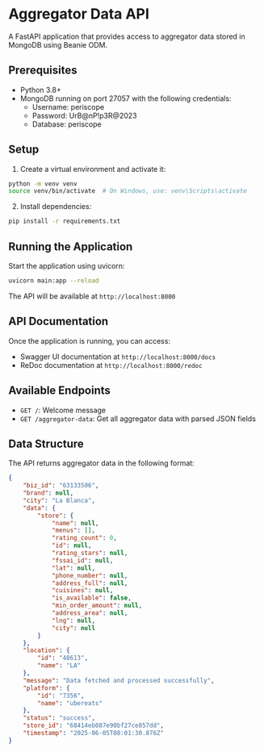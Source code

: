 # Aggregator Data API

A FastAPI application that provides access to aggregator data stored in MongoDB using Beanie ODM.

## Prerequisites

- Python 3.8+
- MongoDB running on port 27057 with the following credentials:
  - Username: periscope
  - Password: UrB@nP!p3R@2023
  - Database: periscope

## Setup

1. Create a virtual environment and activate it:
```bash
python -m venv venv
source venv/bin/activate  # On Windows, use: venv\Scripts\activate
```

2. Install dependencies:
```bash
pip install -r requirements.txt
```

## Running the Application

Start the application using uvicorn:
```bash
uvicorn main:app --reload
```

The API will be available at `http://localhost:8000`

## API Documentation

Once the application is running, you can access:
- Swagger UI documentation at `http://localhost:8000/docs`
- ReDoc documentation at `http://localhost:8000/redoc`

## Available Endpoints

- `GET /`: Welcome message
- `GET /aggregator-data`: Get all aggregator data with parsed JSON fields

## Data Structure

The API returns aggregator data in the following format:

```json
{
    "biz_id": "63133506",
    "brand": null,
    "city": "La Blanca",
    "data": {
        "store": {
            "name": null,
            "menus": [],
            "rating_count": 0,
            "id": null,
            "rating_stars": null,
            "fssai_id": null,
            "lat": null,
            "phone_number": null,
            "address_full": null,
            "cuisines": null,
            "is_available": false,
            "min_order_amount": null,
            "address_area": null,
            "lng": null,
            "city": null
        }
    },
    "location": {
        "id": "48613",
        "name": "LA"
    },
    "message": "Data fetched and processed successfully",
    "platform": {
        "id": "7356",
        "name": "ubereats"
    },
    "status": "success",
    "store_id": "68414eb087e90bf27ce857dd",
    "timestamp": "2025-06-05T08:01:30.876Z"
}
``` 